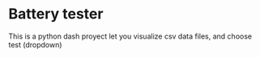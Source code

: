 # Battery tester

This is a python dash proyect let you visualize csv data files, and choose test (dropdown) 